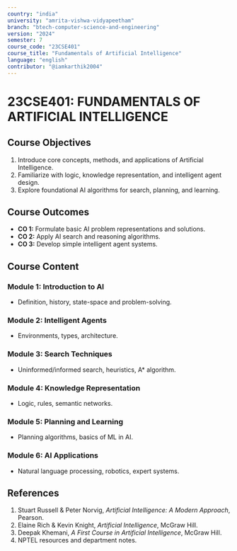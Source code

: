 ```yaml
---
country: "india"
university: "amrita-vishwa-vidyapeetham"
branch: "btech-computer-science-and-engineering"
version: "2024"
semester: 7
course_code: "23CSE401"
course_title: "Fundamentals of Artificial Intelligence"
language: "english"
contributor: "@iamkarthik2004"
---
```


# 23CSE401: FUNDAMENTALS OF ARTIFICIAL INTELLIGENCE

## Course Objectives
1. Introduce core concepts, methods, and applications of Artificial Intelligence.
2. Familiarize with logic, knowledge representation, and intelligent agent design.
3. Explore foundational AI algorithms for search, planning, and learning.

## Course Outcomes
* **CO 1:** Formulate basic AI problem representations and solutions.
* **CO 2:** Apply AI search and reasoning algorithms.
* **CO 3:** Develop simple intelligent agent systems.

## Course Content

### Module 1: Introduction to AI
* Definition, history, state-space and problem-solving.

### Module 2: Intelligent Agents
* Environments, types, architecture.

### Module 3: Search Techniques
* Uninformed/informed search, heuristics, A* algorithm.

### Module 4: Knowledge Representation
* Logic, rules, semantic networks.

### Module 5: Planning and Learning
* Planning algorithms, basics of ML in AI.

### Module 6: AI Applications
* Natural language processing, robotics, expert systems.

## References
1. Stuart Russell & Peter Norvig, *Artificial Intelligence: A Modern Approach*, Pearson.
2. Elaine Rich & Kevin Knight, *Artificial Intelligence*, McGraw Hill.
3. Deepak Khemani, *A First Course in Artificial Intelligence*, McGraw Hill.
4. NPTEL resources and department notes.
